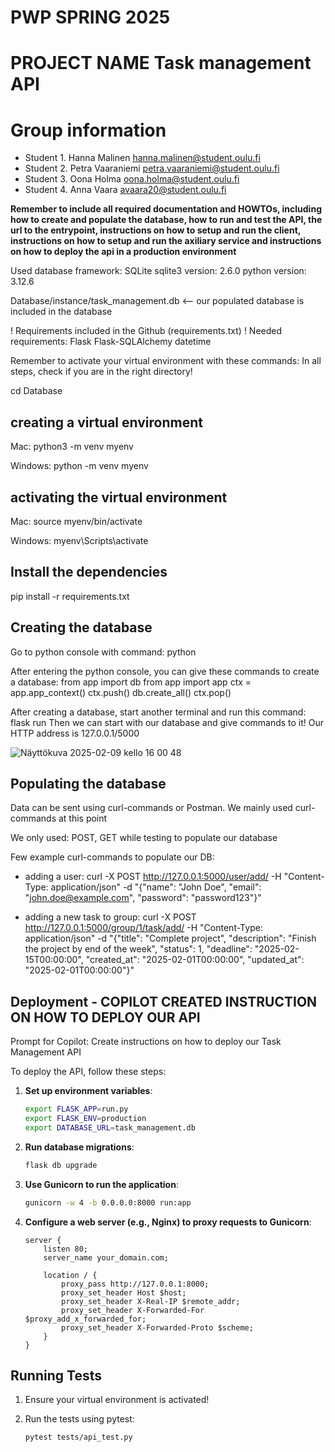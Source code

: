 # PWP SPRING 2025
# PROJECT NAME Task management API
# Group information
* Student 1. Hanna Malinen hanna.malinen@student.oulu.fi
* Student 2. Petra Vaaraniemi petra.vaaraniemi@student.oulu.fi
* Student 3. Oona Holma oona.holma@student.oulu.fi
* Student 4. Anna Vaara avaara20@student.oulu.fi


__Remember to include all required documentation and HOWTOs, including how to create and populate the database, how to run and test the API, the url to the entrypoint, instructions on how to setup and run the client, instructions on how to setup and run the axiliary service and instructions on how to deploy the api in a production environment__

Used database framework: SQLite
sqlite3 version: 2.6.0
python version: 3.12.6

Database/instance/task_management.db <-- our populated database is included in the database

! Requirements included in the Github (requirements.txt) !
Needed requirements:
Flask
Flask-SQLAlchemy
datetime

Remember to activate your virtual environment with these commands:
In all steps, check if you are in the right directory!

cd Database

## creating a virtual environment
Mac:
python3 -m venv myenv

Windows:
python -m venv myenv

## activating the virtual environment
Mac:
source myenv/bin/activate

Windows:
myenv\Scripts\activate

## Install the dependencies
pip install -r requirements.txt

## Creating the database
Go to python console with command:
python

After entering the python console, you can give these commands to create a database:
from app import db
from app import app
ctx = app.app_context()
ctx.push()
db.create_all()
ctx.pop()

After creating a database, start another terminal and run this command:
flask run
Then we can start with our database and give commands to it! Our HTTP address is 127.0.0.1/5000

![Näyttökuva 2025-02-09 kello 16 00 48](https://github.com/user-attachments/assets/c937b2db-a4ef-4f5b-b46b-7e1b34c7bca0)


## Populating the database
Data can be sent using curl-commands or Postman. We mainly used curl-commands at this point

We only used: POST, GET while testing to populate our database

Few example curl-commands to populate our DB:

- adding a user: curl -X POST http://127.0.0.1:5000/user/add/ -H "Content-Type: application/json" -d "{\"name\": \"John Doe\", \"email\": \"john.doe@example.com\", \"password\": \"password123\"}"

- adding a new task to group: curl -X POST http://127.0.0.1:5000/group/1/task/add/ -H "Content-Type: application/json" -d "{\"title\": \"Complete project\", \"description\": \"Finish the project by end of the week\", \"status\": 1, \"deadline\": \"2025-02-15T00:00:00\", \"created_at\": \"2025-02-01T00:00:00\", \"updated_at\": \"2025-02-01T00:00:00\"}"

## Deployment - COPILOT CREATED INSTRUCTION ON HOW TO DEPLOY OUR API

Prompt for Copilot: Create instructions on how to deploy our Task Management API

To deploy the API, follow these steps:

1. **Set up environment variables**:
    ```sh
    export FLASK_APP=run.py
    export FLASK_ENV=production
    export DATABASE_URL=task_management.db
    ```

2. **Run database migrations**:
    ```sh
    flask db upgrade
    ```

3. **Use Gunicorn to run the application**:
    ```sh
    gunicorn -w 4 -b 0.0.0.0:8000 run:app
    ```

4. **Configure a web server (e.g., Nginx) to proxy requests to Gunicorn**:
    ```nginx
    server {
        listen 80;
        server_name your_domain.com;

        location / {
            proxy_pass http://127.0.0.1:8000;
            proxy_set_header Host $host;
            proxy_set_header X-Real-IP $remote_addr;
            proxy_set_header X-Forwarded-For $proxy_add_x_forwarded_for;
            proxy_set_header X-Forwarded-Proto $scheme;
        }
    }
    ```

## Running Tests

1. Ensure your virtual environment is activated!

2. Run the tests using pytest:
    ```sh
    pytest tests/api_test.py
    ```
